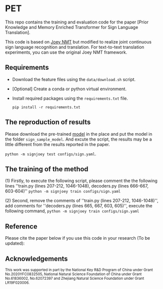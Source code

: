 # PET

This repo contains the training and evaluation code for the paper [Prior Knowledge and Memory Enriched Transformer for Sign Language Translation].

This code is based on [Joey NMT](https://github.com/joeynmt/joeynmt) but modified to realize joint continuous sign language recognition and translation. For text-to-text translation experiments, you can use the original Joey NMT framework.
 
## Requirements
* Download the feature files using the `data/download.sh` script.

* [Optional] Create a conda or python virtual environment.

* Install required packages using the `requirements.txt` file.

    `pip install -r requirements.txt`

## The reproduction of results
Please download the pre-trained [model](https://pan.baidu.com/s/1OaKKKE-x3vdpJ2dn_I3-sw) in the place and put the model in the folder `sign_sample_model`.
And excute the script, the results may be a little different from the results reported in the paper. 

  `python -m signjoey test configs/sign.yaml`.

## The training of the method

   (1) Firstly, to execute the following script, please comment the the following lines ''train.py (lines 207-212, 1046-1048), decoders.py (lines 666-667, 603-604)''
  `python -m signjoey train configs/sign.yaml`
  
   (2) Second, remove the comments of ''train.py (lines 207-212, 1046-1048)'', add comments for ''decoders.py (lines 665, 667, 603, 605)'', execute the following command,
  `python -m signjoey train configs/sign.yaml`

## Reference

Please cite the paper below if you use this code in your research (To be updated):


## Acknowledgements
<sub>This work was supported in part by the National Key R\&D Program of China under Grant No.2020YFC0832505, National Natural Science Foundation of China under Grant No.61836002, No.62072397 and Zhejiang Natural Science Foundation under Grant LR19F020006.</sub>
